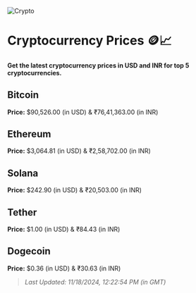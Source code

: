 
![Crypto](https://www.techguide.com.au/wp-content/uploads/2020/11/crypto3.jpeg)

# Cryptocurrency Prices 🪙📈

#### Get the latest cryptocurrency prices in USD and INR for top 5 cryptocurrencies.

## Bitcoin

**Price:** $90,526.00 (in USD) & ₹76,41,363.00 (in INR)

## Ethereum

**Price:** $3,064.81 (in USD) & ₹2,58,702.00 (in INR)

## Solana

**Price:** $242.90 (in USD) & ₹20,503.00 (in INR)

## Tether

**Price:** $1.00 (in USD) & ₹84.43 (in INR)

## Dogecoin

**Price:** $0.36 (in USD) & ₹30.63 (in INR)

> _Last Updated: 11/18/2024, 12:22:54 PM (in GMT)_
